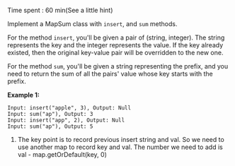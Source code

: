 Time spent : 60 min(See a little hint)

Implement a MapSum class with `insert`, and `sum` methods.

For the method `insert`, you'll be given a pair of (string, integer). The string represents the key and the integer represents the value. If the key already existed, then the original key-value pair will be overridden to the new one.

For the method `sum`, you'll be given a string representing the prefix, and you need to return the sum of all the pairs' value whose key starts with the prefix.

**Example 1:**

```
Input: insert("apple", 3), Output: Null
Input: sum("ap"), Output: 3
Input: insert("app", 2), Output: Null
Input: sum("ap"), Output: 5
```



1. The key point is to record previous insert string and val. So we need to use another map to record key and val. The number we need to add is val - map.getOrDefault(key, 0)